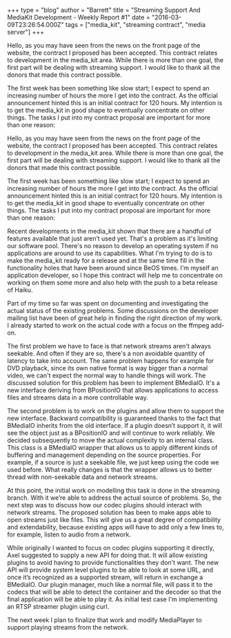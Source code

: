 +++
type = "blog"
author = "Barrett"
title = "Streaming Support And MediaKit Development - Weekly Report #1"
date = "2016-03-09T23:26:54.000Z"
tags = ["media_kit", "streaming contract", "media server"]
+++

Hello, as you may have seen from the news on the front page of the website, the contract I proposed has been accepted. This contract relates to development in the media_kit area. While there is more than one goal, the first part will be dealing with streaming support. I would like to thank all the donors that made this contract possible.

The first week has been something like slow start; I expect to spend an increasing number of hours the more I get into the contract. As the official announcement hinted this is an initial contract for 120 hours. My intention is to get the media_kit in good shape to eventually concentrate on other things. The tasks I put into my contract proposal are important for more than one reason:
<!--break-->
Hello, as you may have seen from the news on the front page of the website, the contract I proposed has been accepted. This contract relates to development in the media_kit area. While there is more than one goal, the first part will be dealing with streaming support. I would like to thank all the donors that made this contract possible.

The first week has been something like slow start; I expect to spend an increasing number of hours the more I get into the contract. As the official announcement hinted this is an initial contract for 120 hours. My intention is to get the media_kit in good shape to eventually concentrate on other things. The tasks I put into my contract proposal are important for more than one reason:

Recent developments in the media_kit shown that there are a handful of features available that just aren’t used yet. That's a problem as it's limiting our software pool. There's no reason to develop an operating system if no applications are around to use its capabilities. What I'm trying to do is to make the media_kit ready for a release and at the same time fill in the functionality holes that have been around since BeOS times. I'm myself an application developer, so I hope this contract will help me to concentrate on working on them some more and also help with the push to a beta release of Haiku.

Part of my time so far was spent on documenting and investigating the actual status of the existing problems. Some discussions on the developer mailing list have been of great help in finding the right direction of my work. I already started to work on the actual code with a focus on the ffmpeg add-on.

The first problem we have to face is that network streams aren't always seekable. And often if they are so, there's a non avoidable quantity of latency to take into account. The same problem happens for example for DVD playback, since its own native format is way bigger than a normal video, we can't expect the normal way to handle things will work. The discussed solution for this problem has been to implement BMediaIO. It's a new interface deriving from BPositionIO that allows applications to access files and streams data in a more controllable way.

The second problem is to work on the plugins and allow them to support the new interface. Backward compatibility is guaranteed thanks to the fact that BMediaIO inherits from the old interface. If a plugin doesn’t support it, it will see the object just as a BPositionIO and will continue to work reliably. We decided subsequently to move the actual complexity to an internal class. This class is a BMediaIO wrapper that allows us to apply different kinds of buffering and management depending on the source properties. For example, if a source is just a seekable file, we just keep using the code we used before. What really changes is that the wrapper allows us to better thread with non-seekable data and network streams.

At this point, the initial work on modelling this task is done in the streaming branch. With it we’re able to address the actual source of problems. So, the next step was to discuss how our codec plugins should interact with network streams. The proposed solution has been to make apps able to open streams just like files. This will give us a great degree of compatibility and extendability, because existing apps will have to add only a few lines to, for example, listen to audio from a network.

While originally I wanted to focus on codec plugins supporting it directly, Axel suggested to supply a new API for doing that. It will allow existing plugins to avoid having to provide functionalities they don't want. The new API will provide system level plugins to be able to look at some URL, and once it’s recognized as a supported stream, will return in exchange a BMediaIO. Our plugin manager, much like a normal file, will pass it to the codecs that will be able to detect the container and the decoder so that the final application will be able to play it. As initial test case I'm implementing an RTSP streamer plugin using curl.

The next week I plan to finalize that work and modify MediaPlayer to support playing streams from the network.